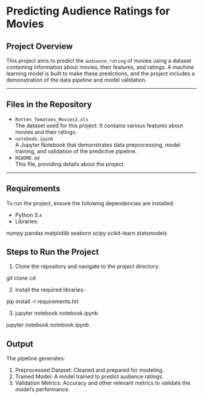 # Predicting Audience Ratings for Movies

## Project Overview
This project aims to predict the `audience_rating` of movies using a dataset containing information about movies, their features, and ratings. A machine learning model is built to make these predictions, and the project includes a demonstration of the data pipeline and model validation.

---

## Files in the Repository
- `Rotten_Tomatoes_Movies3.xls`  
  The dataset used for this project. It contains various features about movies and their ratings.  
- `notebook.ipynb`  
  A Jupyter Notebook that demonstrates data preprocessing, model training, and validation of the predictive pipeline.  
- `README.md`  
  This file, providing details about the project.

---

## Requirements
To run the project, ensure the following dependencies are installed:
- Python 3.x
- Libraries:  

numpy
pandas
matplotlib
seaborn
scipy
scikit-learn
statsmodels


## Steps to Run the Project

1.	Clone the repository and navigate to the project directory:

git clone <repository-url>
cd <repository-directory>

2. Install the required libraries:

pip install -r requirements.txt

3. jupyter notebook notebook.ipynb

jupyter notebook notebook.ipynb

## Output

The pipeline generates:

1.	Preprocessed Dataset: Cleaned and prepared for modeling.
2.	Trained Model: A model trained to predict audience ratings.
3.	Validation Metrics: Accuracy and other relevant metrics to validate the model’s performance.